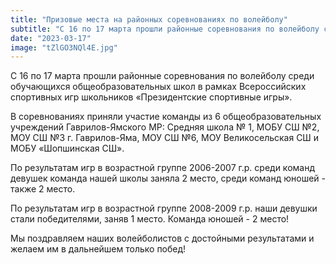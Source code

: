 ```yaml
---
title: "Призовые места на районных соревнованиях по волейболу"
subtitle: "С 16 по 17 марта прошли районные соревнования по волейболу среди обучающихся общеобразовательных школ в рамках Всероссийских спортивных игр школьников «Президентские спортивные игры». Наши волейболисты заняли призовые места."
date: "2023-03-17"
image: "tZlGO3NQl4E.jpg"
---
```

С 16 по 17 марта прошли районные соревнования по волейболу среди обучающихся общеобразовательных школ в рамках Всероссийских спортивных игр школьников «Президентские спортивные игры».

В соревнованиях приняли участие команды из 6 общеобразовательных учреждений Гаврилов-Ямского МР: Средняя школа № 1, МОБУ СШ №2, МОУ СШ №3 г. Гаврилов-Яма, МОУ СШ №6, МОУ Великосельская СШ и МОБУ «Шопшинская СШ».

По результатам игр в возрастной группе 2006-2007 г.р. среди команд девушек команда нашей школы заняла 2 место, среди команд юношей - также 2 место.

По результатам игр в возрастной группе 2008-2009 г.р. наши девушки стали победителями, заняв 1 место. Команда юношей - 2 место!

Мы поздравляем наших волейболистов с достойными результатами и желаем им в дальнейшем только побед!